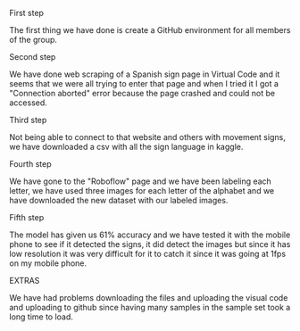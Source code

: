 First step

The first thing we have done is create a GitHub environment for all members of the group.

Second step

We have done web scraping of a Spanish sign page in Virtual Code and it seems that we were all trying to enter that page and when I tried it I got a "Connection aborted" error because the page crashed and could not be accessed.

Third step

Not being able to connect to that website and others with movement signs, we have downloaded a csv with all the sign language in kaggle.

Fourth step

We have gone to the "Roboflow" page and we have been labeling each letter, we have used three images for each letter of the alphabet and we have downloaded the new dataset with our labeled images.

Fifth step

The model has given us 61% accuracy and we have tested it with the mobile phone to see if it detected the signs, it did detect the images but since it has low resolution it was very difficult for it to catch it since it was going at 1fps on my mobile phone.

EXTRAS

We have had problems downloading the files and uploading the visual code and uploading to github since having many samples in the sample set took a long time to load.
